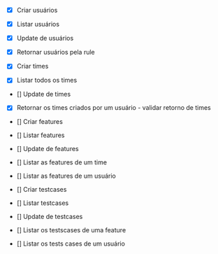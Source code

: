 - [x] Criar usuários
- [x] Listar usuários
- [x] Update de usuários
- [x] Retornar usuários pela rule

- [x] Criar times
- [x] Listar todos os times
- [] Update de times
- [x] Retornar os times criados por um usuário - validar retorno de times




- [] Criar features
- [] Listar features
- [] Update de features
- [] Listar as features de um time
- [] Listar as features de um usuário


- [] Criar testcases
- [] Listar testcases
- [] Update de testcases
- [] Listar os testscases de uma feature
- [] Listar os tests cases de um usuário




